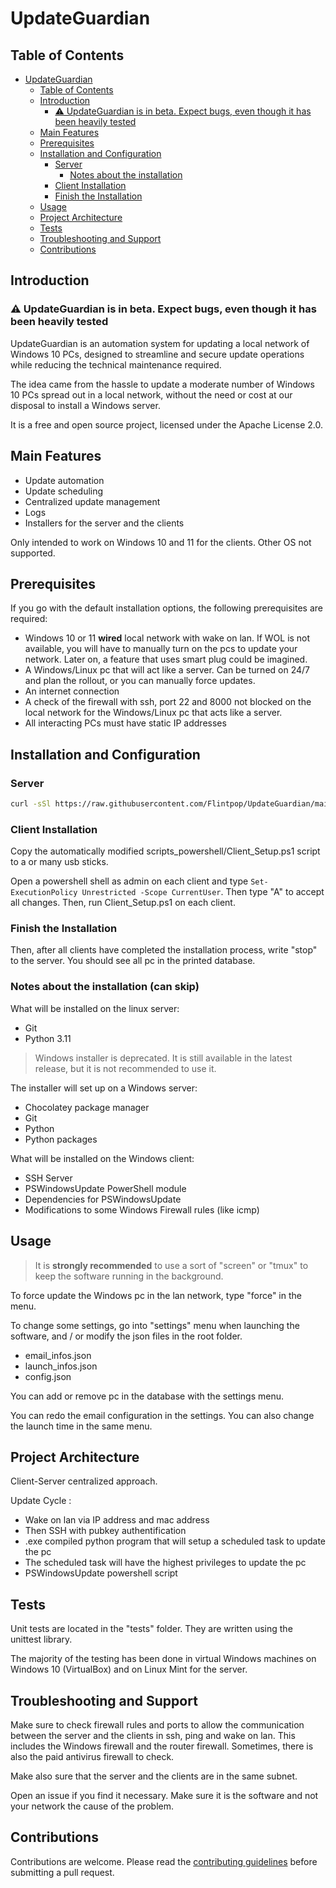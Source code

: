 # UpdateGuardian

## Table of Contents

- [UpdateGuardian](#updateguardian)
  - [Table of Contents](#table-of-contents)
  - [Introduction](#introduction)
    - [⚠️ UpdateGuardian is in beta. Expect bugs, even though it has been heavily tested](#️-updateguardian-is-in-beta-expect-bugs-even-though-it-has-been-heavily-tested)
  - [Main Features](#main-features)
  - [Prerequisites](#prerequisites)
  - [Installation and Configuration](#installation-and-configuration)
    - [Server](#server)
      - [Notes about the installation](#notes-about-the-installation)
    - [Client Installation](#client-installation)
    - [Finish the Installation](#finish-the-installation)
  - [Usage](#usage)
  - [Project Architecture](#project-architecture)
  - [Tests](#tests)
  - [Troubleshooting and Support](#troubleshooting-and-support)
  - [Contributions](#contributions)

## Introduction

### ⚠️ UpdateGuardian is in beta. Expect bugs, even though it has been heavily tested

UpdateGuardian is an automation system for updating a local network of Windows 10 PCs, designed to streamline and secure
update operations while reducing the technical maintenance required.

The idea came from the hassle to update a moderate number of Windows 10 PCs spread out in a local network, without the
need or cost at our disposal to install a Windows server.

It is a free and open source project, licensed under the Apache License 2.0.

## Main Features

- Update automation
- Update scheduling
- Centralized update management
- Logs
- Installers for the server and the clients

Only intended to work on Windows 10 and 11 for the clients. Other OS not supported.

## Prerequisites

If you go with the default installation options, the following prerequisites are required:

- Windows 10 or 11 **wired** local network with wake on lan. If WOL is not available, you will have to manually turn on
  the pcs to update your network. Later on, a feature that uses smart plug could be imagined.
- A Windows/Linux pc that will act like a server. Can be turned on 24/7 and plan the rollout, or you can manually force
  updates.
- An internet connection
- A check of the firewall with ssh, port 22 and 8000 not blocked on the local network for the Windows/Linux pc that acts
  like a server.
- All interacting PCs must have static IP addresses

## Installation and Configuration

### Server

```bash
curl -sSl https://raw.githubusercontent.com/Flintpop/UpdateGuardian/main/install.sh | sudo bash
```

### Client Installation

Copy the automatically modified scripts_powershell/Client_Setup.ps1 script to a or many usb sticks.

Open a powershell shell as admin on each client and type `Set-ExecutionPolicy Unrestricted -Scope CurrentUser`. Then
type "A" to accept all changes. Then, run Client_Setup.ps1 on each client.

### Finish the Installation

Then, after all clients have completed the installation process, write "stop" to the server. You should see all pc in
the printed database.

### Notes about the installation (can skip)

What will be installed on the linux server:

- Git
- Python 3.11

> Windows installer is deprecated. It is still available in the latest release, but it is not recommended to use it.

The installer will set up on a Windows server:

- Chocolatey package manager
- Git
- Python
- Python packages

What will be installed on the Windows client:

- SSH Server
- PSWindowsUpdate PowerShell module
- Dependencies for PSWindowsUpdate
- Modifications to some Windows Firewall rules (like icmp)

## Usage

> It is **strongly recommended** to use a sort of "screen" or "tmux" to keep the software running in the background.

To force update the Windows pc in the lan network, type "force" in the menu.

To change some settings, go into "settings" menu when launching the software, and / or modify the json files in the root
folder.

- email_infos.json
- launch_infos.json
- config.json

You can add or remove pc in the database with the settings menu.

You can redo the email configuration in the settings. You can also change the launch time in the same menu.

## Project Architecture

Client-Server centralized approach.

Update Cycle :

- Wake on lan via IP address and mac address
- Then SSH with pubkey authentification
- .exe compiled python program that will setup a scheduled task to update the pc
- The scheduled task will have the highest privileges to update the pc
- PSWindowsUpdate powershell script

## Tests

Unit tests are located in the "tests" folder. They are written using the unittest library.

The majority of the testing has been done in virtual Windows machines on Windows 10 (VirtualBox) and
on Linux Mint for the server.

## Troubleshooting and Support

Make sure to check firewall rules and ports to allow the communication between the server and the clients in ssh, ping
and wake on lan. This includes the Windows firewall and the router firewall. Sometimes, there is also the paid antivirus
firewall to check.

Make also sure that the server and the clients are in the same subnet.

Open an issue if you find it necessary. Make sure it is the software and not your network the cause of the problem.

## Contributions

Contributions are welcome. Please read the [contributing guidelines](CONTRIBUTING.md) before
submitting a pull request.
